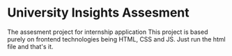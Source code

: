 # University Insights Assesment
 The assesment project for internship application
This project is based purely on frontend technologies being HTML, CSS and JS. Just run the html file and that's it.
